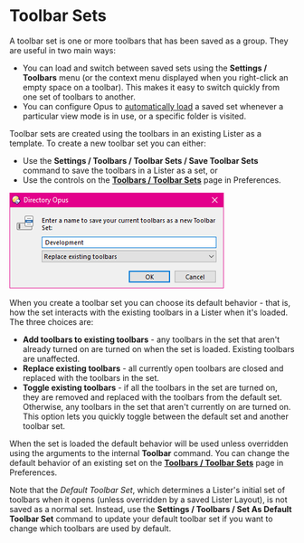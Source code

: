 # Toolbar Sets

A toolbar set is one or more toolbars that has been saved as a group. They are useful in two main ways:

- You can load and switch between saved sets using the **Settings / Toolbars** menu (or the context menu displayed when you right-click an empty space on a toolbar). This makes it easy to switch quickly from one set of toolbars to another.
- You can configure Opus to [automatically load](dynamic_toolbars.md) a saved set whenever a particular view mode is in use, or a specific folder is visited.

Toolbar sets are created using the toolbars in an existing Lister as a template. To create a new toolbar set you can either:

- Use the **Settings / Toolbars / Toolbar Sets / Save Toolbar Sets** command to save the toolbars in a Lister as a set, or
- Use the controls on the **[Toolbars / Toolbar Sets](/Manual/preferences/preferences_categories/toolbars/toolbar_sets.md)** page in Preferences.

![](/Manual/images/media/add_toolbar_set.png)

When you create a toolbar set you can choose its default behavior - that is, how the set interacts with the existing toolbars in a Lister when it's loaded. The three choices are:

- **Add toolbars to existing toolbars** - any toolbars in the set that aren't already turned on are turned on when the set is loaded. Existing toolbars are unaffected.
- **Replace existing toolbars** - all currently open toolbars are closed and replaced with the toolbars in the set.
- **Toggle existing toolbars** - if all the toolbars in the set are turned on, they are removed and replaced with the toolbars from the default set. Otherwise, any toolbars in the set that aren't currently on are turned on. This option lets you quickly toggle between the default set and another toolbar set.

When the set is loaded the default behavior will be used unless overridden using the arguments to the internal **Toolbar** command. You can change the default behavior of an existing set on the **[Toolbars / Toolbar Sets](/Manual/preferences/preferences_categories/toolbars/toolbar_sets.md)** page in Preferences.

Note that the *Default Toolbar Set*, which determines a Lister's initial set of toolbars when it opens (unless overridden by a saved Lister Layout), is not saved as a normal set. Instead, use the **Settings / Toolbars / Set As Default Toolbar Set** command to update your default toolbar set if you want to change which toolbars are used by default.

  
